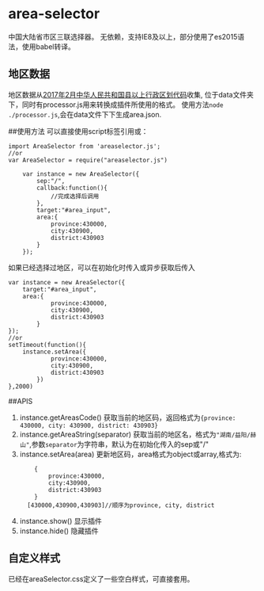 # area-selector
中国大陆省市区三联选择器。
无依赖，支持IE8及以上，部分使用了es2015语法，使用babel转译。

## 地区数据
地区数据从[2017年2月中华人民共和国县以上行政区划代码](http://www.mca.gov.cn/article/sj/tjbz/a/2017/0327/2017%E5%B9%B42%E6%9C%88%E4%B8%AD%E5%8D%8E%E4%BA%BA%E6%B0%91%E5%85%B1%E5%92%8C%E5%9B%BD%E5%8E%BF%E4%BB%A5%E4%B8%8A%E8%A1%8C%E6%94%BF%E5%8C%BA%E5%88%92%E4%BB%A3%E7%A0%81.html)收集, 位于data文件夹下，同时有processor.js用来转换成插件所使用的格式。
使用方法`node ./processor.js`,会在data文件下下生成area.json.

##使用方法
可以直接使用script标签引用或：
```
import AreaSelector from 'areaselector.js';
//or
var AreaSelector = require("areaselector.js")
```

```
	var instance = new AreaSelector({
    	sep:"/",
    	callback:function(){
			//完成选择后调用
		},
        target:"#area_input",
    	area:{
        	province:430000,
        	city:430900,
        	district:430903
        }
    });
```
如果已经选择过地区，可以在初始化时传入或异步获取后传入
```
var instance = new AreaSelector({
	target:"#area_input",
    area:{
        	province:430000,
        	city:430900,
        	district:430903
        }
});
//or
setTimeout(function(){
	instance.setArea({
        	province:430000,
        	city:430900,
        	district:430903
        })
},2000)
```
##APIS
1. instance.getAreasCode()
	获取当前的地区码，返回格式为`{province: 430000, city: 430900, district: 430903}`
2. instance.getAreaString(separator)
	获取当前的地区名，格式为`"湖南/益阳/赫山"`,参数`separator`为字符串，默认为在初始化传入的sep或"/"
3. instance.setArea(area)
	更新地区码，area格式为object或array,格式为:
    ```
  		{
        	province:430000,
        	city:430900,
        	district:430903
        }
      [430000,430900,430903]//顺序为province, city, district
    ```
4. instance.show()
	显示插件
5. instance.hide()
	隐藏插件

## 自定义样式
已经在areaSelector.css定义了一些空白样式，可直接套用。
